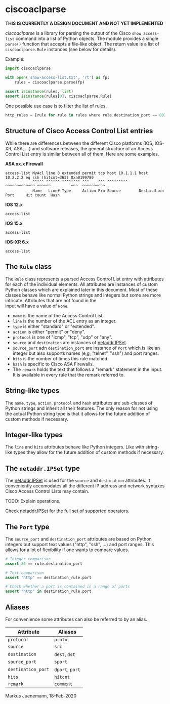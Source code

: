 # ciscoaclparse

**THIS IS CURRENTLY A DESIGN DOCUMENT AND NOT YET IMPLEMENTED**

*ciscoaclparse* is a library for parsing the output of the Cisco ``show access-list`` command into a list of Python
objects. The module provides a single ``parse()`` function that accepts a file-like object. The return value is a list of 
``ciscoaclparse.Rule`` instances (see below for details).

Example:

```python
import ciscoaclparse

with open('show-access-list.txt', 'rt') as fp:
    rules = ciscoaclparse.parse(fp)
    
assert isinstance(rules, list)
assert isinstance(rules[0], ciscoaclparse.Rule)
```

One possible use case is to filter the list of rules.

```python
http_rules = [rule for rule in rules where rule.destination_port == 80]
```

## Structure of Cisco Access Control List entries

While there are differences between the different Cisco platforms (IOS, IOS-XR, ASA, ...) and software releases, the general
structure of an Access Control List entry is similar between all of them. Here are some examples.

**ASA xx.x Firewall**
```
access-list MyAcl line 8 extended permit tcp host 10.1.1.1 host 10.2.2.2 eq ssh (hitcnt=363) 0xa0199780
            ^^^^^ ^^^^^^ ^^^^^^^^ ^^^    ^^^ ^^^^^^^^^     ^^^^^^^^^^^^^ ^^^^^^         ^^^  ^^^^^^^^^^
            Name   Line# Type     Action Pro Source        Destination   Port     Hit count  Hash      
```

**IOS 12.x**
```
access-list
```

**IOS 15.x**
```
access-list
```

**IOS-XR 6.x**
```
access-list
```

## The ``Rule`` class

The ``Rule`` class represents a parsed Access Control List entry with attributes for each of the individual elements. All
attributes are instances of custom Python classes which are explained later in this document. Most of these classes 
behave like normal Python strings and integers but some are more intricate. Attributes that are not found in the  
input will have a value of ``None``.

* ``name`` is the name of the Access Control List.
* ``line`` is the number of the ACL entry as an integer.
* ``type`` is either "standard" or "extended".
* ``action`` is either "permit" or "deny".
* ``protocol`` is one of "icmp", "tcp", "udp" or "any".
* ``source`` and ``destination`` are instances of [netaddr.IPSet](https://netaddr.readthedocs.io/en/latest/api.html#ip-sets).
* ``source_port`` adn ``destination_port`` are instance of ``Port`` which is like an integer but also supports names
  (e,g, "telnet", "ssh") and port ranges. 
* ``hits`` is the number of times this rule matched.
* ``hash`` is specific to Cisco ASA Firewalls.
* The ``remark`` holds the text that follows a "remark" statement in the input. It is available in every rule that the 
  remark referred to. 

## String-like types

The ``name``, ``type``, ``action``, ``protocol`` and ``hash`` attributes are sub-classes of Python strings and inherit 
all their features. The only reason for not using the actual Python string type is that it allows for the future addition
of custom methods if necessary.

## Integer-like types

The ``line`` and ``hits`` attributes behave like Python integers. Like with string-like types they allow for
the future addition of custom methods if necessary.

## The ``netaddr.IPSet`` type

The [netaddr.IPSet](https://netaddr.readthedocs.io/en/latest/api.html#ip-sets) is used for the ``source`` and
``destination`` attributes. It conveniently accomodates all the different IP address and network syntaxes 
Cisco Access Control Lists may contain.

TODO: Explain operations.

Check [netaddr.IPSet](https://netaddr.readthedocs.io/en/latest/api.html#ip-sets) for the full set of supported operators.

## The ``Port`` type

The ``source_port`` and ``destination_port`` attributes are based on Python integers but support text values 
("http", "ssh", ...) and port ranges. This allows for a lot of flexibility if one wants to compare values.

```python
# Integer comparison
assert 80 == rule.destination_port

# Text comparison
assert "http" == destination_rule.port

# Check whether a port is contained in a range of ports
assert "http" in destination_rule.port
```

## Aliases

For convenience some attributes can also be referred to by an alias.

| Attribute | Aliases |
|-----------|---------|
| ``protocol`` | ``proto`` |
| ``source`` | ``src`` |
| ``destination`` | ``dest``, ``dst`` |
| ``source_port`` | ``sport`` |
| ``destination_port`` | ``dport``, ``port`` |
| ``hits`` | ``hitcnt`` |
| ``remark`` | ``comment`` |





Markus Juenemann, 18-Feb-2020
